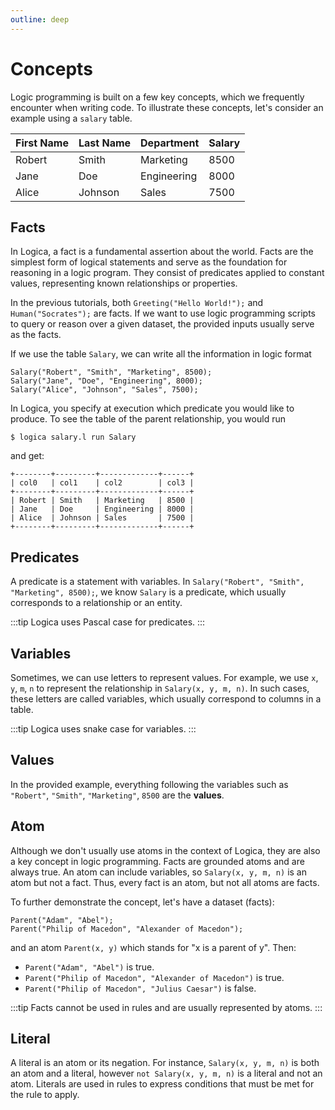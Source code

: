 ```yaml
---
outline: deep
---
```


# Concepts
Logic programming is built on a few key concepts, which we frequently encounter when writing code. To illustrate these concepts, let's consider an example using a `salary` table.

| First Name | Last Name | Department  | Salary |
|------------|-----------|-------------|--------|
| Robert     | Smith     | Marketing   | 8500   |
| Jane       | Doe       | Engineering | 8000   |
| Alice      | Johnson   | Sales       | 7500   |

## Facts

In Logica, a fact is a fundamental assertion about the world. Facts are the simplest form of logical statements and serve as the foundation for reasoning in a logic program. They consist of predicates applied to constant values, representing known relationships or properties.

In the previous tutorials, both `Greeting("Hello World!");` and `Human("Socrates");` are facts. If we want to use logic programming scripts to query or reason over a given dataset, the provided inputs usually serve as the facts.

If we use the table `Salary`, we can write all the information in logic format

```
Salary("Robert", "Smith", "Marketing", 8500);
Salary("Jane", "Doe", "Engineering", 8000);
Salary("Alice", "Johnson", "Sales", 7500);
```

In Logica, you specify at execution which predicate you would like to produce. To see the table of the parent relationship, you would run

```
$ logica salary.l run Salary
```

and get:

```
+--------+---------+-------------+------+
| col0   | col1    | col2        | col3 |
+--------+---------+-------------+------+
| Robert | Smith   | Marketing   | 8500 |
| Jane   | Doe     | Engineering | 8000 |
| Alice  | Johnson | Sales       | 7500 |
+--------+---------+-------------+------+
```

## Predicates

A predicate is a statement with variables. In `Salary("Robert", "Smith", "Marketing", 8500);`, we know `Salary` is a predicate, which usually corresponds to a relationship or an entity.

:::tip
Logica uses Pascal case for predicates.
:::

## Variables

Sometimes, we can use letters to represent values. For example, we use `x`, `y`, `m`, `n` to represent the relationship in `Salary(x, y, m, n)`. In such cases, these letters are called variables, which usually correspond to columns in a table.

:::tip
Logica uses snake case for variables.
:::

## Values

In the provided example, everything following the variables such as `"Robert"`, `"Smith"`, `"Marketing"`, `8500` are the **values**.

## Atom
Although we don't usually use atoms in the context of Logica, they are also a key concept in logic programming. Facts are grounded atoms and are always true. An atom can include variables, so `Salary(x, y, m, n)` is an atom but not a fact. Thus, every fact is an atom, but not all atoms are facts.

To further demonstrate the concept, let's have a dataset (facts):

```
Parent("Adam", "Abel");
Parent("Philip of Macedon", "Alexander of Macedon");
```

and an atom `Parent(x, y)` which stands for "x is a parent of y". Then:

* `Parent("Adam", "Abel")` is true.
* `Parent("Philip of Macedon", "Alexander of Macedon")` is true.
* `Parent("Philip of Macedon", "Julius Caesar")` is false.

:::tip
Facts cannot be used in rules and are usually represented by atoms.
:::

## Literal

A literal is an atom or its negation. For instance, `Salary(x, y, m, n)` is both an atom and a literal, however `not Salary(x, y, m, n)` is a literal and not an atom. Literals are used in rules to express conditions that must be met for the rule to apply.


<!-- ## Facts from Database

By default, when running on SQLite, Logica connects to an in-memory database. If you want to connect to an existing file, use the `@AttachDatabase` imperative, which requires a database alias and a database filename. Use the `logica_home` alias to use this database by default. Any undefined predicate that you call is interpreted by Logica to be an existing table in the database. So if you have a table called `employee` with columns `name` and `salary` in your SQLite database file `i_learn_logica.db`, then the predicate `WellPaidEmployee` defined as such will hold well-paid employees.

```
@Engine("sqlite");
@AttachDatabase("logica_home", "i_learn_logica.db");
WellPaidEmployee(name:) :- employee(name:, salary:), salary > 1000;
```

Run this program as usual:

```
logica find_well_paid.l run WellPaidEmployee
``` -->
